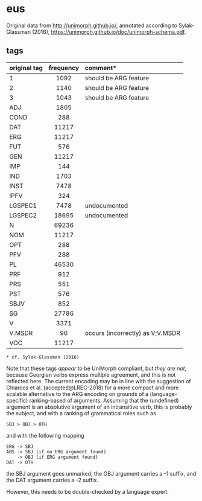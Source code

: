 # eus

Original data from http://unimorph.github.io/, annotated according to Sylak-Glassman (2016), https://unimorph.github.io/doc/unimorph-schema.pdf.

## tags

| original tag	| frequency	| comment* |
|---------------|:---------:|:---------|
| 1	 			| 1092 		| should be ARG feature |
| 2	 			| 1140 		| should be ARG feature |
| 3	 			| 1043 		| should be ARG feature |
| ADJ			| 1805 		| |
| COND		 	| 288 		| |
| DAT	 		| 11217 	| |
| ERG	 		| 11217 	| |
| FUT	 		| 576 		| |
| GEN	 		| 11217 	| |
| IMP	 		| 144 		| |
| IND	 		| 1703 		| |
| INST	 		| 7478 		| |
| IPFV	 		| 324 		| |
| LGSPEC1	 	| 7478 		| undocumented |
| LGSPEC2	 	| 18695 	| undocumented |
| N	 			| 69236 	| |
| NOM	 		| 11217 	| |
| OPT	 		| 288 		| |
| PFV	 		| 288 		| |
| PL	 		| 46530 	| |
| PRF	 		| 912 		| |
| PRS	 		| 551 		| |
| PST	 		| 576 		| |
| SBJV	 		| 852 		| |
| SG	 		| 27786 	| |
| V	 			| 3371 		| |
| V.MSDR	 	| 96 		| occurs (incorrectly) as V;V.MSDR |
| VOC	 		| 11217 	| |

	* cf. Sylak-Glassman (2016)
	
Note that these tags *appear* to be UniMorph compliant, but *they are not*, because Georgian verbs express multiple agreement, and this is not reflected here.
The current encoding may be in line with the suggestion of Chiarcos et al. (accepted@LREC-2018) for a more compact and more scalable alternative to the ARG encoding on grounds of a (language-specific) ranking-based of arguments.
Assuming that the (undefined) argument is an absolutive argument of an intransitive verb, this is probably the subject, and with a ranking of grammatical roles such as

	SBJ > OBJ > OTH

and with the following mapping

	ERG -> SBJ
	ABS -> SBJ (if no ERG argument found)
	    -> OBJ (if ERG argument found)
	DAT -> OTH
	
the SBJ argument goes unmarked, the OBJ argument carries a -1 suffix, and the DAT argument carries a -2 suffix.

However, this needs to be double-checked by a language expert.